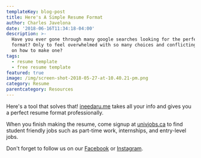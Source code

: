 ```yaml
---
templateKey: blog-post
title: Here's A Simple Resume Format
author: Charles Javelona
date: '2018-06-16T11:34:18-04:00'
description: >-
  Have you ever gone through many google searches looking for the perfect resume
  format? Only to feel overwhelmed with so many choices and conflicting advice
  on how to make one?
tags:
  - resume template
  - free resume template
featured: true
image: /img/screen-shot-2018-05-27-at-10.40.21-pm.png
category: Resume
parentcategory: Resources
---
```

Here's a tool that solves that! [ineedaru.me](http://ineedaresu.me/#/) takes all your info and gives you a perfect resume format professionally.

When you finish making the resume, come signup at [univjobs.ca](https://univjobs.ca) to find student friendly jobs such as part-time work, internships, and entry-level jobs.

Don't forget to follow us on our [Facebook](https://www.facebook.com/univjobs/) or [Instagram](https://instagram.com/univjobs).

